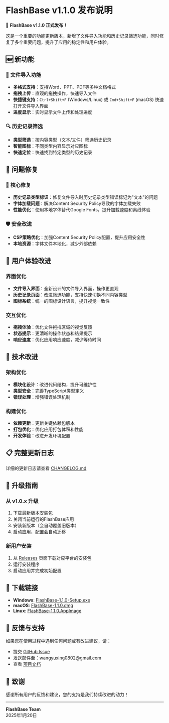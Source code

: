 # FlashBase v1.1.0 发布说明

🎉 **FlashBase v1.1.0 正式发布！**

这是一个重要的功能更新版本，新增了文件导入功能和历史记录筛选功能，同时修复了多个重要问题，提升了应用的稳定性和用户体验。

## 🆕 新功能

### 📁 文件导入功能
- **多格式支持**：支持Word、PPT、PDF等多种文档格式
- **拖拽上传**：直观的拖拽操作，快速导入文件
- **快捷键支持**：`Ctrl+Shift+F` (Windows/Linux) 或 `Cmd+Shift+F` (macOS) 快速打开文件导入界面
- **进度显示**：实时显示文件上传和处理进度

### 🔍 历史记录筛选
- **类型筛选**：按内容类型（文本/文件）筛选历史记录
- **智能图标**：不同类型内容显示对应图标
- **快速定位**：快速找到特定类型的历史记录

## 🐛 问题修复

### 🔧 核心修复
- **历史记录类型标识**：修复文件导入时历史记录类型错误标记为"文本"的问题
- **字体加载问题**：解决Content Security Policy导致的字体加载失败
- **性能优化**：使用本地字体替代Google Fonts，提升加载速度和离线体验

### 🛡️ 安全改进
- **CSP策略优化**：加强Content Security Policy配置，提升应用安全性
- **本地资源**：字体文件本地化，减少外部依赖

## 🎨 用户体验改进

### 界面优化
- **文件导入界面**：全新设计的文件导入界面，操作更直观
- **历史记录页面**：改进筛选功能，支持快速切换不同内容类型
- **图标系统**：统一的图标设计语言，提升视觉一致性

### 交互优化
- **拖拽体验**：优化文件拖拽区域的视觉反馈
- **状态提示**：更清晰的操作状态和结果提示
- **响应速度**：优化应用响应速度，减少等待时间

## 🔧 技术改进

### 架构优化
- **模块化设计**：改进代码结构，提升可维护性
- **类型安全**：完善TypeScript类型定义
- **错误处理**：增强错误处理机制

### 构建优化
- **依赖更新**：更新关键依赖包版本
- **打包优化**：优化应用打包体积和性能
- **开发体验**：改进开发环境配置

## 📋 完整更新日志

详细的更新日志请查看 [CHANGELOG.md](./CHANGELOG.md)

## 🚀 升级指南

### 从 v1.0.x 升级
1. 下载最新版本安装包
2. 关闭当前运行的FlashBase应用
3. 安装新版本（会自动覆盖旧版本）
4. 启动应用，配置会自动迁移

### 新用户安装
1. 从 [Releases](https://github.com/wyx-1998/FlashBase/releases) 页面下载对应平台的安装包
2. 运行安装程序
3. 启动应用并完成初始配置

## 🔗 下载链接

- **Windows**: [FlashBase-1.1.0-Setup.exe](https://github.com/wyx-1998/FlashBase/releases/download/v1.1.0/FlashBase-1.1.0-Setup.exe)
- **macOS**: [FlashBase-1.1.0.dmg](https://github.com/wyx-1998/FlashBase/releases/download/v1.1.0/FlashBase-1.1.0.dmg)
- **Linux**: [FlashBase-1.1.0.AppImage](https://github.com/wyx-1998/FlashBase/releases/download/v1.1.0/FlashBase-1.1.0.AppImage)

## 🤝 反馈与支持

如果您在使用过程中遇到任何问题或有改进建议，请：

- 提交 [GitHub Issue](https://github.com/wyx-1998/FlashBase/issues)
- 发送邮件至：wangyuxing0802@gmail.com
- 查看 [项目文档](./docs/README.md)

## 🙏 致谢

感谢所有用户的反馈和建议，您的支持是我们持续改进的动力！

---

**FlashBase Team**  
2025年1月20日